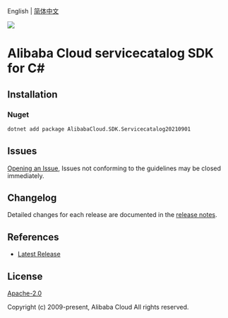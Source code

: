 English | [简体中文](README-CN.md)

![](https://aliyunsdk-pages.alicdn.com/icons/AlibabaCloud.svg)

# Alibaba Cloud servicecatalog SDK for C#

## Installation

### Nuget

```bash
dotnet add package AlibabaCloud.SDK.Servicecatalog20210901
```

## Issues

[Opening an Issue](https://github.com/aliyun/alibabacloud-csharp-sdk/issues/new), Issues not conforming to the guidelines may be closed immediately.

## Changelog

Detailed changes for each release are documented in the [release notes](./ChangeLog.md).

## References

* [Latest Release](https://github.com/aliyun/alibabacloud-csharp-sdk/)

## License

[Apache-2.0](http://www.apache.org/licenses/LICENSE-2.0)

Copyright (c) 2009-present, Alibaba Cloud All rights reserved.
